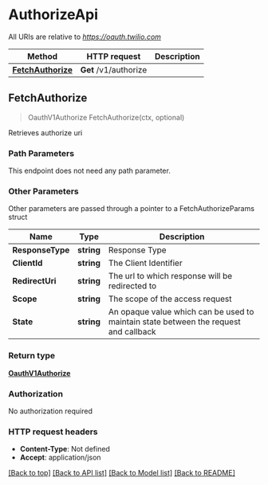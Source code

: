 # AuthorizeApi

All URIs are relative to *https://oauth.twilio.com*

Method | HTTP request | Description
------------- | ------------- | -------------
[**FetchAuthorize**](AuthorizeApi.md#FetchAuthorize) | **Get** /v1/authorize | 



## FetchAuthorize

> OauthV1Authorize FetchAuthorize(ctx, optional)



Retrieves authorize uri

### Path Parameters

This endpoint does not need any path parameter.

### Other Parameters

Other parameters are passed through a pointer to a FetchAuthorizeParams struct


Name | Type | Description
------------- | ------------- | -------------
**ResponseType** | **string** | Response Type
**ClientId** | **string** | The Client Identifier
**RedirectUri** | **string** | The url to which response will be redirected to
**Scope** | **string** | The scope of the access request
**State** | **string** | An opaque value which can be used to maintain state between the request and callback

### Return type

[**OauthV1Authorize**](OauthV1Authorize.md)

### Authorization

No authorization required

### HTTP request headers

- **Content-Type**: Not defined
- **Accept**: application/json

[[Back to top]](#) [[Back to API list]](../README.md#documentation-for-api-endpoints)
[[Back to Model list]](../README.md#documentation-for-models)
[[Back to README]](../README.md)

